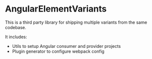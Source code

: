 # AngularElementVariants

This is a third party library for shipping multiple variants from the same codebase.

It includes:
- Utils to setup Angular consumer and provider projects
- Plugin generator to configure webpack config

 
